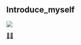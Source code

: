 ## Introduce_myself

<!-- ![](https://komarev.com/ghpvc/?username=7eerup&color=dc143c)
[![Gmail Badge](https://img.shields.io/badge/Gmail-d14836?style=flat-square&logo=Gmail&logoColor=white&link=mailto:7eerup@gmail.com)](mailto:7eerup@gmail.com)
[![Linkedin Badge](https://img.shields.io/badge/-LinkedIn-blue?style=flat-square&logo=Linkedin&logoColor=white&link=https://www.linkedin.com/in/7eerup/)](https://www.linkedin.com/in/7eerup)
[![Tech savvy Badge](http://img.shields.io/badge/-Tech%20savyy-black?style=flat-square&logo=github&link=http://eehoeskrap.tistory.com/)](http://eehoeskrap.tistory.com/) -->

<div align=left>     
      <a href="https://github.com/7eerup">
      <img src="https://img.shields.io/badge/github-181717?style=for-the-badge&logo=github&logoColor=white">
            
</div>
      
👨‍💻
